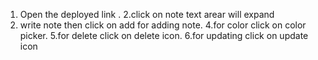 1. Open the  deployed link .
2.click on note text arear will expand
3. write note then click on add for adding note.
4.for color click on color picker.
5.for delete click on delete icon.
6.for updating click on update icon 